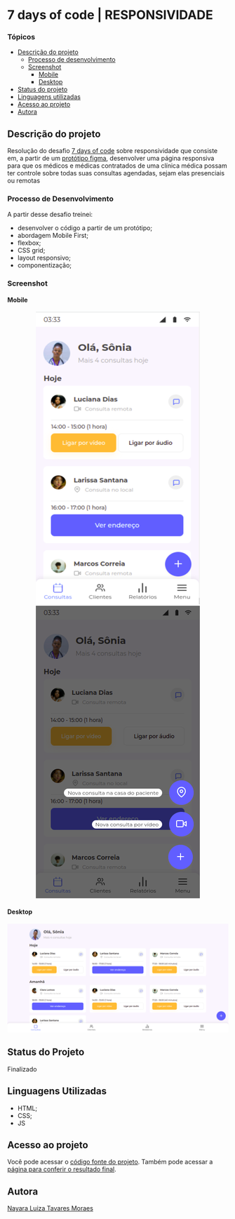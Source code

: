 # 7 days of code | RESPONSIVIDADE

### Tópicos

- [Descrição do projeto](#descrição-do-projeto)
    - [Processo de desenvolvimento](#processo-de-desenvolvimento)
    - [Screenshot](#screenshot)
      - [Mobile](#mobile)
      - [Desktop](#desktop)
- [Status do projeto](#status-do-projeto)
- [Linguagens utilizadas](#linguagens-utilizadas) 
- [Acesso ao projeto](#acesso-ao-projeto)
- [Autora](#autora)

## Descrição do projeto

Resolução do desafio [7 days of code](https://7daysofcode.io/) sobre responsividade que consiste em, a partir de um [protótipo figma](https://www.figma.com/file/4OjHFmeHAgfX2JpRymOeA0/7days---Responsividade?node-id=0%3A1), desenvolver uma página responsiva para que os médicos e médicas contratados de uma clínica médica possam ter controle sobre todas suas consultas agendadas, sejam elas presenciais ou remotas 

### Processo de Desenvolvimento
A partir desse desafio treinei: 
* desenvolver o código a partir de um protótipo;
* abordagem Mobile First;
* flexbox;
* CSS grid;
* layout responsivo;
* componentização;

### Screenshot

#### Mobile
<div align="center">
  <img src="./screenshot-mobile.png" alt="Layout mobile">
  <img src="./screenshot-mobile-active.png" alt="Layout mobile menu ativo">
</div>

#### Desktop
![screenshot desktop layout](./screenshot-desktop.png)

## Status do Projeto
Finalizado

## Linguagens Utilizadas
* HTML;
* CSS;
* JS

## Acesso ao projeto
Você pode acessar o [código fonte do projeto](https://github.com/nalutm/seven-days-of-code/tree/main/responsividade). Também pode acessar a [página para conferir o resultado final](https://seven-days-of-code-henna.vercel.app/).

## Autora
[Nayara Luiza Tavares Moraes](https://github.com/nalutm)